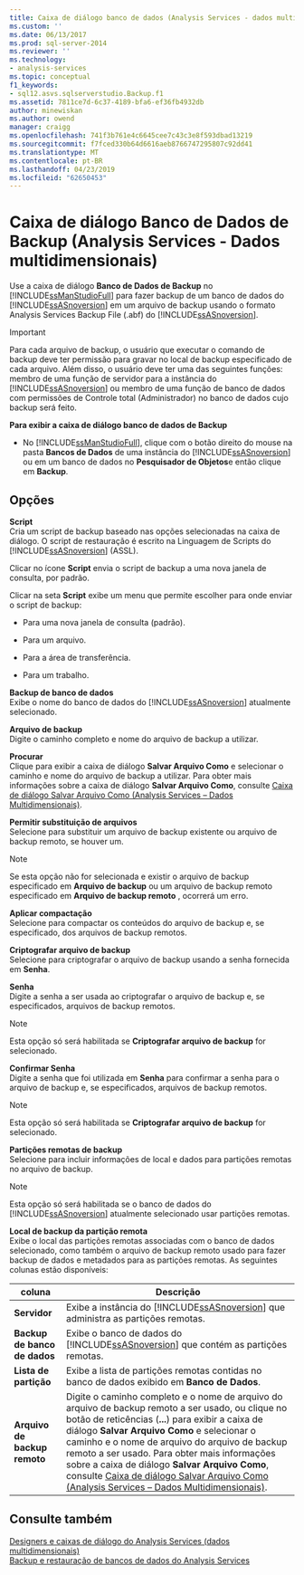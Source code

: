 ```yaml
---
title: Caixa de diálogo banco de dados (Analysis Services - dados multidimensionais) backup | Microsoft Docs
ms.custom: ''
ms.date: 06/13/2017
ms.prod: sql-server-2014
ms.reviewer: ''
ms.technology:
- analysis-services
ms.topic: conceptual
f1_keywords:
- sql12.asvs.sqlserverstudio.Backup.f1
ms.assetid: 7811ce7d-6c37-4189-bfa6-ef36fb4932db
author: minewiskan
ms.author: owend
manager: craigg
ms.openlocfilehash: 741f3b761e4c6645cee7c43c3e8f593dbad13219
ms.sourcegitcommit: f7fced330b64d6616aeb8766747295807c92dd41
ms.translationtype: MT
ms.contentlocale: pt-BR
ms.lasthandoff: 04/23/2019
ms.locfileid: "62650453"
---
```

# <a name="backup-database-dialog-box-analysis-services---multidimensional-data"></a>Caixa de diálogo Banco de Dados de Backup (Analysis Services - Dados multidimensionais)
  Use a caixa de diálogo **Banco de Dados de Backup** no [!INCLUDE[ssManStudioFull](../includes/ssmanstudiofull-md.md)] para fazer backup de um banco de dados do [!INCLUDE[ssASnoversion](../includes/ssasnoversion-md.md)] em um arquivo de backup usando o formato Analysis Services Backup File (.abf) do [!INCLUDE[ssASnoversion](../includes/ssasnoversion-md.md)].  
  
> [!IMPORTANT]  
>  Para cada arquivo de backup, o usuário que executar o comando de backup deve ter permissão para gravar no local de backup especificado de cada arquivo. Além disso, o usuário deve ter uma das seguintes funções: membro de uma função de servidor para a instância do [!INCLUDE[ssASnoversion](../includes/ssasnoversion-md.md)] ou membro de uma função de banco de dados com permissões de Controle total (Administrador) no banco de dados cujo backup será feito.  
  
 **Para exibir a caixa de diálogo banco de dados de Backup**  
  
-   No [!INCLUDE[ssManStudioFull](../includes/ssmanstudiofull-md.md)], clique com o botão direito do mouse na pasta **Bancos de Dados** de uma instância do [!INCLUDE[ssASnoversion](../includes/ssasnoversion-md.md)] ou em um banco de dados no **Pesquisador de Objetos**e então clique em **Backup**.  
  
## <a name="options"></a>Opções  
 **Script**  
 Cria um script de backup baseado nas opções selecionadas na caixa de diálogo. O script de restauração é escrito na Linguagem de Scripts do [!INCLUDE[ssASnoversion](../includes/ssasnoversion-md.md)] (ASSL).  
  
 Clicar no ícone **Script** envia o script de backup a uma nova janela de consulta, por padrão.  
  
 Clicar na seta **Script** exibe um menu que permite escolher para onde enviar o script de backup:  
  
-   Para uma nova janela de consulta (padrão).  
  
-   Para um arquivo.  
  
-   Para a área de transferência.  
  
-   Para um trabalho.  
  
 **Backup de banco de dados**  
 Exibe o nome do banco de dados do [!INCLUDE[ssASnoversion](../includes/ssasnoversion-md.md)] atualmente selecionado.  
  
 **Arquivo de backup**  
 Digite o caminho completo e nome do arquivo de backup a utilizar.  
  
 **Procurar**  
 Clique para exibir a caixa de diálogo **Salvar Arquivo Como** e selecionar o caminho e nome do arquivo de backup a utilizar. Para obter mais informações sobre a caixa de diálogo **Salvar Arquivo Como**, consulte [Caixa de diálogo Salvar Arquivo Como &#40;Analysis Services – Dados Multidimensionais&#41;](save-file-as-dialog-box-analysis-services-multidimensional-data.md).  
  
 **Permitir substituição de arquivos**  
 Selecione para substituir um arquivo de backup existente ou arquivo de backup remoto, se houver um.  
  
> [!NOTE]  
>  Se esta opção não for selecionada e existir o arquivo de backup especificado em **Arquivo de backup** ou um arquivo de backup remoto especificado em **Arquivo de backup remoto** , ocorrerá um erro.  
  
 **Aplicar compactação**  
 Selecione para compactar os conteúdos do arquivo de backup e, se especificado, dos arquivos de backup remotos.  
  
 **Criptografar arquivo de backup**  
 Selecione para criptografar o arquivo de backup usando a senha fornecida em **Senha**.  
  
 **Senha**  
 Digite a senha a ser usada ao criptografar o arquivo de backup e, se especificados, arquivos de backup remotos.  
  
> [!NOTE]  
>  Esta opção só será habilitada se **Criptografar arquivo de backup** for selecionado.  
  
 **Confirmar Senha**  
 Digite a senha que foi utilizada em **Senha** para confirmar a senha para o arquivo de backup e, se especificados, arquivos de backup remotos.  
  
> [!NOTE]  
>  Esta opção só será habilitada se **Criptografar arquivo de backup** for selecionado.  
  
 **Partições remotas de backup**  
 Selecione para incluir informações de local e dados para partições remotas no arquivo de backup.  
  
> [!NOTE]  
>  Esta opção só será habilitada se o banco de dados do [!INCLUDE[ssASnoversion](../includes/ssasnoversion-md.md)] atualmente selecionado usar partições remotas.  
  
 **Local de backup da partição remota**  
 Exibe o local das partições remotas associadas com o banco de dados selecionado, como também o arquivo de backup remoto usado para fazer backup de dados e metadados para as partições remotas. As seguintes colunas estão disponíveis:  
  
|coluna|Descrição|  
|------------|-----------------|  
|**Servidor**|Exibe a instância do [!INCLUDE[ssASnoversion](../includes/ssasnoversion-md.md)] que administra as partições remotas.|  
|**Backup de banco de dados**|Exibe o banco de dados do [!INCLUDE[ssASnoversion](../includes/ssasnoversion-md.md)] que contém as partições remotas.|  
|**Lista de partição**|Exibe a lista de partições remotas contidas no banco de dados exibido em **Banco de Dados**.|  
|**Arquivo de backup remoto**|Digite o caminho completo e o nome de arquivo do arquivo de backup remoto a ser usado, ou clique no botão de reticências (**...**) para exibir a caixa de diálogo **Salvar Arquivo Como** e selecionar o caminho e o nome de arquivo do arquivo de backup remoto a ser usado. Para obter mais informações sobre a caixa de diálogo **Salvar Arquivo Como**, consulte [Caixa de diálogo Salvar Arquivo Como &#40;Analysis Services – Dados Multidimensionais&#41;](save-file-as-dialog-box-analysis-services-multidimensional-data.md).|  
  
## <a name="see-also"></a>Consulte também  
 [Designers e caixas de diálogo do Analysis Services &#40;dados multidimensionais&#41;](analysis-services-designers-and-dialog-boxes-multidimensional-data.md)   
 [Backup e restauração de bancos de dados do Analysis Services](multidimensional-models/backup-and-restore-of-analysis-services-databases.md)  
  
  
